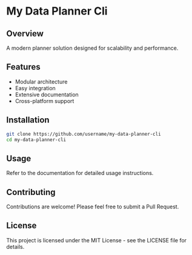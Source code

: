 # My Data Planner Cli

## Overview
A modern planner solution designed for scalability and performance.

## Features
- Modular architecture
- Easy integration
- Extensive documentation
- Cross-platform support

## Installation
```bash
git clone https://github.com/username/my-data-planner-cli
cd my-data-planner-cli
```

## Usage
Refer to the documentation for detailed usage instructions.

## Contributing
Contributions are welcome! Please feel free to submit a Pull Request.

## License
This project is licensed under the MIT License - see the LICENSE file for details.